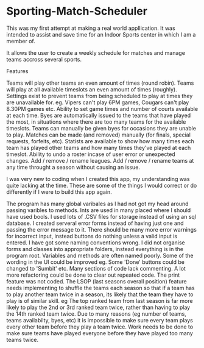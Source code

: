 # Sporting-Match-Scheduler

This was my first attempt at making a real world appllication. It was intended to assist and save time for an Indoor Sports 
  center in which I am a member of.

It allows the user to create a weekly schedule for matches and manage teams accross several sports.  
        
Features

Teams will play other teams an even amount of times (round robin).
Teams will play at all available timeslots an even amount of times (roughly).
Settings exist to prevent teams from being scheduled to play at times they are unavailable for.
  eg. Vipers can't play 6PM games, Cougars can't play 8.30PM games etc.
Ability to set game times and number of courts available at each time.
Byes are automatically issued to the teams that have played the most, in situations where there are too many teams 
  for the available timeslots.
Teams can manually be given byes for occasions they are unable to play.
Matches can be made (and removed) manually (for finals, special requests, forfeits, etc).
Statists are available to show how many times each team has played other teams and how many times they've played
  at each timeslot.
Ability to undo a roster incase of user error or unexpected changes.
Add / remove / rename leagues.
Add / remove / rename teams at any time throught a season without causing an issue.


I was very new to coding when I created this app, my understanding was quite lacking at the time.
These are some of the things I would correct or do differently if I were to build this app again.

The program has many global varibales as I had not got my head around passing varibles to methods.
Ints are used in many placed where I should have used bools.
I used lots of .CSV files for storage instead of using an sql database.
I created serveral error forms instead of having just one and passing the error message to it.
There should be many more error warnings for incorrect input, instead buttons do nothing unless a valid input is entered.
I have got some naming conventions wrong.
I did not organise forms and classes into appropriate folders, instead everything is in the program root.
Variables and methods are often named poorly.
Some of the wording in the UI could be improved eg. Some 'Done' buttons could be changed to 'Sumbit' etc. 
Many sections of code lack commenting.
A lot more refactoring could be done to clear out repeated code.
The print feature was not coded.
The LSOP (last seasons overall position) feature needs implementing to shuffle the teams each season so that if a team has
  to play another team twice in a season, its likely that the team they have to play is of similar skill.
    eg The top ranked team from last season is far more likely to play the 2nd or 3rd ranked team twice, rather than having
    to play the 14th ranked team twice.
Due to many reasons (eg number of teams, teams availabilty, byes, etc) it is impossible to make sure every team plays every 
  other team before they play a team twice. Work needs to be done to make sure teams have played everyone before they have 
  played too many teams twice.



